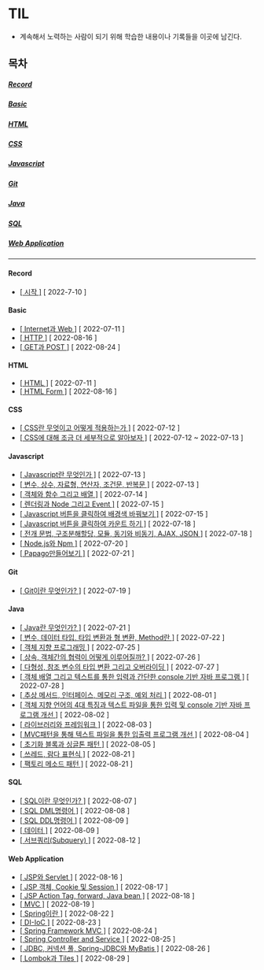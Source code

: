 # TIL
  
* 계속해서 노력하는 사람이 되기 위해 학습한 내용이나 기록들을 이곳에 남긴다.
  
## 목차
  
   ##### [ Record ](#record)  
   ##### [ Basic ](#basic)  
   ##### [ HTML ](#html)  
   ##### [ CSS ](#css)  
   ##### [ Javascript ](#javascript)  
   ##### [ Git ](#git)  
   ##### [ Java ](#java)  
   ##### [ SQL ](#sql)   
   ##### [ Web Application ](#web-application)  
  
--------------------------------------------------------------------------------------------------------------------------------------------------    
  
#### Record
  
* [[ 시작 ]](https://github.com/12OneTwo12/TIL/blob/main/record/20220710.md) [ 2022-7-10 ]    

#### Basic  
  
* [[ Internet과 Web ]](https://github.com/12OneTwo12/TIL/blob/main/Basic/Internet.md) [ 2022-07-11 ]    
* [[ HTTP ]](https://github.com/12OneTwo12/Today-i-learned/blob/main/Basic/readme2.md) [ 2022-08-16 ]  
* [[ GET과 POST ]](https://github.com/12OneTwo12/Today-i-learned/blob/main/Web%20Application/readme3.md) [ 2022-08-24 ]  

#### HTML

* [[ HTML ]](https://github.com/12OneTwo12/TIL/blob/main/Html/basic.md) [ 2022-07-11 ]    
* [[ HTML Form ]](https://github.com/12OneTwo12/Today-i-learned/blob/main/Html/readme2.md) [ 2022-08-16 ]  
  
#### CSS
  
* [[ CSS란 무엇이고 어떻게 적용하는가 ]](https://github.com/12OneTwo12/TIL/blob/main/CSS/readme.md) [ 2022-07-12 ]    
* [[ CSS에 대해 조금 더 세부적으로 알아보자 ]](https://github.com/12OneTwo12/TIL/blob/main/CSS/readme2.md) [ 2022-07-12 ~ 2022-07-13 ]    
  
#### Javascript  
  
* [[ Javascript란 무엇인가 ]](https://github.com/12OneTwo12/TIL/blob/main/Javascript/readme.md) [ 2022-07-13 ]   
* [[ 변수, 상수, 자료형, 연산자, 조건문, 반복문 ]](https://github.com/12OneTwo12/TIL/blob/main/Javascript/readme2.md) [ 2022-07-13 ]   
* [[ 객체와 함수 그리고 배열 ]](https://github.com/12OneTwo12/TIL/blob/main/Javascript/readme3.md) [ 2022-07-14 ]     
* [[ 렌더링과 Node 그리고 Event ]](https://github.com/12OneTwo12/TIL/blob/main/Javascript/readme4.md) [ 2022-07-15 ]   
* [[ Javascript 버튼을 클릭하여 배경색 바꿔보기 ]](https://github.com/12OneTwo12/TIL/blob/main/Javascript/readme5.md) [ 2022-07-15 ]   
* [[ Javascript 버튼을 클릭하여 카운트 하기 ]](https://github.com/12OneTwo12/TIL/blob/main/Javascript/readme6.md) [ 2022-07-18 ]  
* [[ 전개 문법, 구조분해할당, 모듈, 동기와 비동기, AJAX, JSON ]](https://github.com/12OneTwo12/TIL/blob/main/Javascript/readme7.md) [ 2022-07-18 ]  
* [[ Node.js와 Npm ]](https://github.com/12OneTwo12/TIL/blob/main/Javascript/readme8.md) [ 2022-07-20 ]  
* [[ Papago만들어보기 ]](https://github.com/12OneTwo12/TIL/blob/main/Javascript/readme9.md) [ 2022-07-21 ]  
    
#### Git  
  
* [[ Git이란 무엇인가? ]](https://github.com/12OneTwo12/TIL/blob/main/git/readme.md) [ 2022-07-19 ]  
  
#### Java    
  
* [[ Java란 무엇인가? ]](https://github.com/12OneTwo12/TIL/blob/main/Java/readme.md#%EC%97%90%EB%94%94%ED%84%B0%EB%9E%80) [ 2022-07-21 ]  
* [[ 변수, 데이터 타입, 타입 변환과 형 변환, Method란 ]](https://github.com/12OneTwo12/TIL/blob/main/Java/readme2.md) [ 2022-07-22 ]  
* [[ 객체 지향 프로그래밍 ]](https://github.com/12OneTwo12/TIL/blob/main/Java/readme3.md) [ 2022-07-25 ]  
* [[ 상속, 객체간의 협력이 어떻게 이루어질까? ]](https://github.com/12OneTwo12/TIL/blob/main/Java/readme4.md) [ 2022-07-26 ]  
* [[ 다형성, 참조 변수의 타입 변환 그리고 오버라이딩 ]](https://github.com/12OneTwo12/TIL/blob/main/Java/readme5.md) [ 2022-07-27 ]  
* [[ 객체 배열 그리고 텍스트를 통한 입력과 간단한 console 기반 자바 프로그램 ]](https://github.com/12OneTwo12/TIL/blob/main/Java/readme6.md) [ 2022-07-28 ]  
* [[ 추상 메서드, 인터페이스, 메모리 구조, 예외 처리 ]](https://github.com/12OneTwo12/TIL/blob/main/Java/readme7.md) [ 2022-08-01 ]  
* [[ 객체 지향 언어의 4대 특징과 텍스트 파일을 통한 입력 및 console 기반 자바 프로그램 개선 ]](https://github.com/12OneTwo12/TIL/blob/main/Java/readme8.md) [ 2022-08-02 ]  
* [[ 라이브러리와 프레임워크 ]](https://github.com/12OneTwo12/TIL/blob/main/Java/readme9.md) [ 2022-08-03 ]  
* [[ MVC패턴을 통해 텍스트 파일을 통한 입출력 프로그램 개선 ]](https://github.com/12OneTwo12/TIL/blob/main/Java/readme10.md) [ 2022-08-04 ]  
* [[ 초기화 블록과 싱글톤 패턴 ]](https://github.com/12OneTwo12/TIL/blob/main/Java/readme11.md) [ 2022-08-05 ]    
* [[ 쓰레드, 람다 표현식 ]](https://github.com/12OneTwo12/Today-i-learned/blob/main/Java/readme15.md) [ 2022-08-21 ]  
* [[ 팩토리 메소드 패턴 ]](https://github.com/12OneTwo12/Today-i-learned/blob/main/Java/readme16.md) [ 2022-08-21 ]  
  
#### SQL  
  
* [[ SQL이란 무엇인가? ]](https://github.com/12OneTwo12/Today-i-learned/tree/main/SQL) [ 2022-08-07 ]  
* [[ SQL DML명령어 ]](https://github.com/12OneTwo12/Today-i-learned/blob/main/SQL/readme1.md) [ 2022-08-08 ]  
* [[ SQL DDL명령어 ]](https://github.com/12OneTwo12/Today-i-learned/blob/main/SQL/readme2.md) [ 2022-08-09 ]  
* [[ 데이터 ]](https://github.com/12OneTwo12/Today-i-learned/blob/main/SQL/readme3.md) [ 2022-08-09 ]  
* [[ 서브쿼리(Subquery) ]](https://github.com/12OneTwo12/Today-i-learned/blob/main/SQL/readme4.md) [ 2022-08-12 ]  

#### Web Application  
  
* [[ JSP와 Servlet ]](https://github.com/12OneTwo12/Today-i-learned/blob/main/Java/readme12.md) [ 2022-08-16 ]  
* [[ JSP 객체, Cookie 및 Session ]](https://github.com/12OneTwo12/Today-i-learned/blob/main/Java/readme13.md) [ 2022-08-17 ]  
* [[ JSP Action Tag, forward, Java bean ]](https://github.com/12OneTwo12/Today-i-learned/blob/main/Java/readme14.md) [ 2022-08-18 ]  
* [[ MVC ]](https://github.com/12OneTwo12/Today-i-learned/blob/main/Web%20Application/readme.md) [ 2022-08-19 ]  
* [[ Spring이란 ]](https://github.com/12OneTwo12/Today-i-learned/blob/main/Web%20Application/readmespring.md) [ 2022-08-22 ]  
* [[ DI-IoC ]](https://github.com/12OneTwo12/Today-i-learned/blob/main/Web%20Application/readmespring2.md) [ 2022-08-23 ]  
* [[ Spring Framework MVC ]](https://github.com/12OneTwo12/Today-i-learned/blob/main/Web%20Application/readmespring3.md) [ 2022-08-24 ]  
* [[ Spring Controller and Service ]](https://github.com/12OneTwo12/Today-i-learned/blob/main/Web%20Application/readmespring4.md) [ 2022-08-25 ]  
* [[ JDBC, 커넥션 풀, Spring-JDBC와 MyBatis ]](https://github.com/12OneTwo12/Today-i-learned/blob/main/Web%20Application/readmespring5.md) [ 2022-08-26 ]  
* [[ Lombok과 Tiles ]](https://github.com/12OneTwo12/Today-i-learned/blob/main/Web%20Application/readme4.md) [ 2022-08-29 ]  
